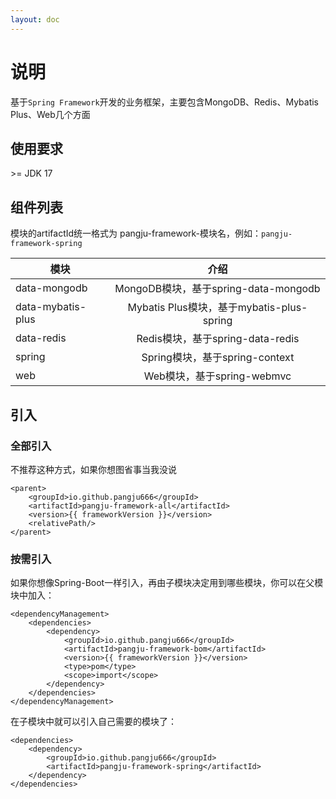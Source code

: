 ```yaml
---
layout: doc
---
```


<script setup>
const frameworkVersion = import.meta.env.VITE_FRAMEWORK_VERSION;
</script>

# 说明

基于`Spring Framework`开发的业务框架，主要包含MongoDB、Redis、Mybatis Plus、Web几个方面

## 使用要求
\>= JDK 17

## 组件列表
模块的artifactId统一格式为 pangju-framework-模块名，例如：`pangju-framework-spring`

| 模块                |                  介绍                  |
|-------------------|:------------------------------------:|
| data-mongodb      |   MongoDB模块，基于spring-data-mongodb    |
| data-mybatis-plus | Mybatis Plus模块，基于mybatis-plus-spring |
| data-redis        |     Redis模块，基于spring-data-redis      |
| spring            |      Spring模块，基于spring-context       |
| web               |        Web模块，基于spring-webmvc         |

## 引入

### 全部引入
不推荐这种方式，如果你想图省事当我没说
```xml-vue
<parent>
    <groupId>io.github.pangju666</groupId>
    <artifactId>pangju-framework-all</artifactId>
    <version>{{ frameworkVersion }}</version>
    <relativePath/>
</parent>
```

### 按需引入
如果你想像Spring-Boot一样引入，再由子模块决定用到哪些模块，你可以在父模块中加入：
```xml-vue
<dependencyManagement>
    <dependencies>
        <dependency>
            <groupId>io.github.pangju666</groupId>
            <artifactId>pangju-framework-bom</artifactId>
            <version>{{ frameworkVersion }}</version>
            <type>pom</type>
            <scope>import</scope>
        </dependency>
    </dependencies>
</dependencyManagement>
```
在子模块中就可以引入自己需要的模块了：
```xml-vue
<dependencies>
    <dependency>
        <groupId>io.github.pangju666</groupId>
        <artifactId>pangju-framework-spring</artifactId>
    </dependency>
</dependencies>
```
